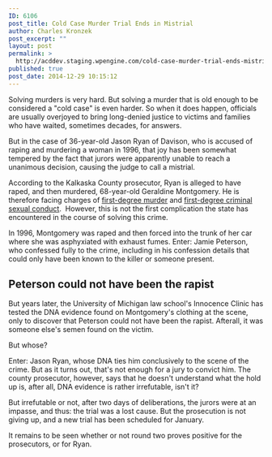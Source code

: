 ```yaml
---
ID: 6106
post_title: Cold Case Murder Trial Ends in Mistrial
author: Charles Kronzek
post_excerpt: ""
layout: post
permalink: >
  http://acddev.staging.wpengine.com/cold-case-murder-trial-ends-mistrial.html
published: true
post_date: 2014-12-29 10:15:12
---
```

Solving murders is very hard. But solving a murder that is old enough to be considered a "cold case" is even harder. So when it does happen, officials are usually overjoyed to bring long-denied justice to victims and families who have waited, sometimes decades, for answers.

But in the case of 36-year-old Jason Ryan of Davison, who is accused of raping and murdering a woman in 1996, that joy has been somewhat tempered by the fact that jurors were apparently unable to reach a unanimous decision, causing the judge to call a mistrial.<!--more-->

According to the Kalkaska County prosecutor, Ryan is alleged to have raped, and then murdered, 68-year-old Geraldine Montgomery. He is therefore facing charges of <a href="http://acddev.staging.wpengine.com/homicide.html" target="_blank">first-degree murder</a> and <a href="http://acddev.staging.wpengine.com/first-degree-csc.html" target="_blank">first-degree criminal sexual conduct</a>.  However, this is not the first complication the state has encountered in the course of solving this crime.

In 1996, Montgomery was raped and then forced into the trunk of her car where she was asphyxiated with exhaust fumes. Enter: Jamie Peterson, who confessed fully to the crime, including in his confession details that could only have been known to the killer or someone present.


<h2>Peterson could not have been the rapist</h2>

But years later, the University of Michigan law school's Innocence Clinic has tested the DNA evidence found on Montgomery's clothing at the scene, only to discover that Peterson could not have been the rapist. Afterall, it was someone else's semen found on the victim.

But whose?

Enter: Jason Ryan, whose DNA ties him conclusively to the scene of the crime. But as it turns out, that's not enough for a jury to convict him. The county prosecutor, however, says that he doesn't understand what the hold up is, after all, DNA evidence is rather irrefutable, isn't it?

But irrefutable or not, after two days of deliberations, the jurors were at an impasse, and thus: the trial was a lost cause. But the prosecution is not giving up, and a new trial has been scheduled for January.

It remains to be seen whether or not round two proves positive for the prosecutors, or for Ryan.